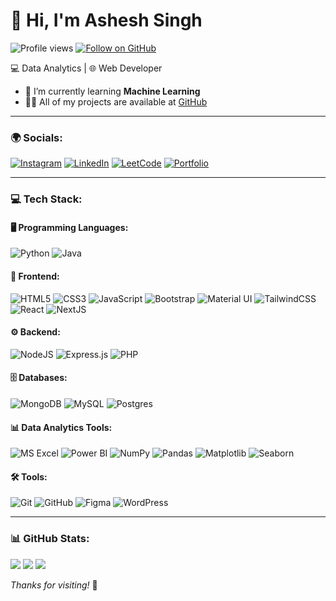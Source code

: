 # 👋 Hi, I'm Ashesh Singh

![Profile views](https://komarev.com/ghpvc/?username=Ashesh88&color=blue)
<a href="https://github.com/ashesh88" target="_blank">
  <img src="https://img.shields.io/github/followers/ashesh88?label=Follow&style=social" alt="Follow on GitHub" />
</a>


💻 Data Analytics | 🌐 Web Developer
  
- 🌱 I’m currently learning  **Machine Learning**  
- 👨‍💻 All of my projects are available at [GitHub](https://github.com/Ashesh88?tab=repositories)

---
### 🌍 Socials:

[![Instagram](https://img.shields.io/badge/Instagram-%23E4405F.svg?logo=Instagram&logoColor=white)](https://instagram.com/ashesh_146)
[![LinkedIn](https://img.shields.io/badge/LinkedIn-%230077B5.svg?logo=linkedin&logoColor=white)](https://www.linkedin.com/in/asheshsingh01/)
[![LeetCode](https://img.shields.io/badge/LeetCode-FFA116.svg?logo=leetcode&logoColor=white)](https://leetcode.com/u/asheshh/)
[![Portfolio](https://img.shields.io/badge/Portfolio-000000.svg?logo=About.me&logoColor=white)](https://ashesh88.github.io/portfolio/)


---
### 💻 Tech Stack:

#### 🖥️ Programming Languages:
![Python](https://img.shields.io/badge/Python-3776AB?style=for-the-badge&logo=python&logoColor=white)
![Java](https://img.shields.io/badge/Java-007396?style=for-the-badge&logo=java&logoColor=white)


#### 🎨 Frontend:
![HTML5](https://img.shields.io/badge/HTML5-E34F26?style=for-the-badge&logo=html5&logoColor=white)
![CSS3](https://img.shields.io/badge/CSS3-1572B6?style=for-the-badge&logo=css3&logoColor=white)
![JavaScript](https://img.shields.io/badge/JavaScript-323330?style=for-the-badge&logo=javascript&logoColor=%23F7DF1E)
![Bootstrap](https://img.shields.io/badge/Bootstrap-7952B3?style=for-the-badge&logo=bootstrap&logoColor=white)
![Material UI](https://img.shields.io/badge/MUI-007FFF?style=for-the-badge&logo=mui&logoColor=white)
![TailwindCSS](https://img.shields.io/badge/Tailwind_CSS-38B2AC?style=for-the-badge&logo=tailwind-css&logoColor=white)
![React](https://img.shields.io/badge/React-20232A?style=for-the-badge&logo=react&logoColor=61DAFB)
![NextJS](https://img.shields.io/badge/Next.js-000000?style=for-the-badge&logo=next.js&logoColor=white)

#### ⚙️ Backend:
![NodeJS](https://img.shields.io/badge/Node.js-6DA55F?style=for-the-badge&logo=node.js&logoColor=white)
![Express.js](https://img.shields.io/badge/Express.js-404D59?style=for-the-badge)
![PHP](https://img.shields.io/badge/PHP-777BB4?style=for-the-badge&logo=php&logoColor=white)

#### 🗄️ Databases:
![MongoDB](https://img.shields.io/badge/MongoDB-4EA94B?style=for-the-badge&logo=mongodb&logoColor=white)
![MySQL](https://img.shields.io/badge/MySQL-4479A1?style=for-the-badge&logo=mysql&logoColor=white)
![Postgres](https://img.shields.io/badge/Postgres-316192?style=for-the-badge&logo=postgresql&logoColor=white)

#### 📊 Data Analytics Tools:
![MS Excel](https://img.shields.io/badge/Microsoft_Excel-217346?style=for-the-badge&logo=microsoft-excel&logoColor=white)
![Power BI](https://img.shields.io/badge/Power%20BI-F2C811?style=for-the-badge&logo=powerbi&logoColor=black)
![NumPy](https://img.shields.io/badge/Numpy-013243?style=for-the-badge&logo=numpy&logoColor=white)
![Pandas](https://img.shields.io/badge/Pandas-150458?style=for-the-badge&logo=pandas&logoColor=white)
![Matplotlib](https://img.shields.io/badge/Matplotlib-00457C?style=for-the-badge&logo=matplotlib&logoColor=white)
![Seaborn](https://img.shields.io/badge/Seaborn-4C72B0?style=for-the-badge&logo=seaborn&logoColor=white)

#### 🛠️ Tools:
![Git](https://img.shields.io/badge/Git-F05033?style=for-the-badge&logo=git&logoColor=white)
![GitHub](https://img.shields.io/badge/GitHub-181717?style=for-the-badge&logo=github&logoColor=white)
![Figma](https://img.shields.io/badge/Figma-F24E1E?style=for-the-badge&logo=figma&logoColor=white)
![WordPress](https://img.shields.io/badge/WordPress-21759B?style=for-the-badge&logo=wordpress&logoColor=white)

---
### 📊 GitHub Stats:
![](https://github-readme-stats.vercel.app/api?username=ashesh88&theme=radical&hide_border=false&include_all_commits=true&count_private=true)
![](https://github-readme-streak-stats.herokuapp.com/?user=ashesh88&theme=radical&hide_border=false)
![](https://github-readme-stats.vercel.app/api/top-langs/?username=ashesh88&theme=radical&hide_border=false&layout=compact)



_Thanks for visiting!_ 🚀
